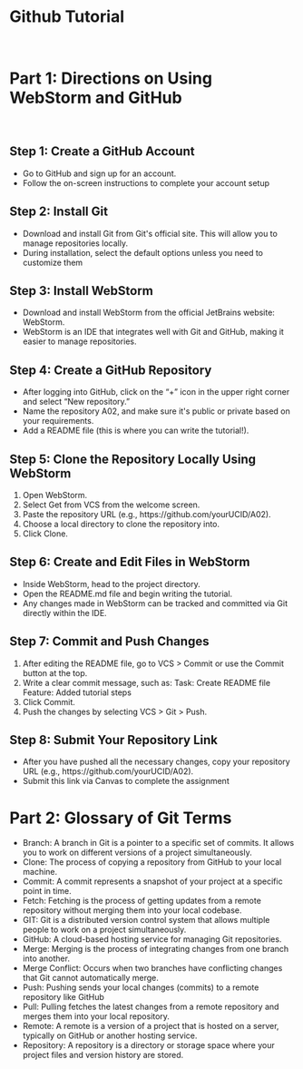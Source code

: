 <!DOCTYPE html>
<html lang="en">
<head>
<meta charset="UTF-8">
<meta name="viewport" content="width=device-width, initial-scale=1.0">
<title>A02 Github</title>
</head>
<body>
<h1>Github Tutorial</h1>
<br>
<h1>Part 1: Directions on Using WebStorm and GitHub</h1>
<br>
<h2>Step 1: Create a GitHub Account</h2>
<ul>
<li>Go to GitHub and sign up for an account.</li>
<li>Follow the on-screen instructions to complete your account setup</li>
</ul>
<h2>Step 2: Install Git</h2>
<ul>
<li>Download and install Git from Git's official site. This will allow you to manage repositories locally.</li>
<li>During installation, select the default options unless you need to customize them</li>
</ul>
<h2>Step 3: Install WebStorm</h2>
<ul>
<li>Download and install WebStorm from the official JetBrains website: WebStorm.
</li>
<li>WebStorm is an IDE that integrates well with Git and GitHub, making it easier to manage repositories.</li>
</ul>
<h2>Step 4: Create a GitHub Repository</h2>
<ul>
<li>After logging into GitHub, click on the “+” icon in the upper right corner and select “New repository.”</li>
<li>Name the repository A02, and make sure it's public or private based on your requirements.</li>
<li>Add a README file (this is where you can write the tutorial!).</li>
</ul>
<h2>Step 5: Clone the Repository Locally Using WebStorm</h2>
<ol>
<li>Open WebStorm.</li>
<li>Select Get from VCS from the welcome screen.</li>
<li>Paste the repository URL (e.g., https://github.com/yourUCID/A02).</li>
<li>Choose a local directory to clone the repository into.</li>
<li>Click Clone.</li>
</ol>
<h2>Step 6: Create and Edit Files in WebStorm</h2>
<ul>
<li>Inside WebStorm, head to the project directory.</li>
<li>Open the README.md file and begin writing the tutorial.</li>
<li>Any changes made in WebStorm can be tracked and committed via Git directly within the IDE.</li>
</ul>
<h2>Step 7: Commit and Push Changes</h2>
<ol>
<li>After editing the README file, go to VCS > Commit or use the Commit button at the top.
</li>
<li>Write a clear commit message, such as:
Task: Create README file
Feature: Added tutorial steps</li>
<li>Click Commit.</li>
<li>Push the changes by selecting VCS > Git > Push.</li>
</ol>
<h2>Step 8: Submit Your Repository Link</h2>
<ul>
<li>After you have pushed all the necessary changes, copy your repository URL (e.g., https://github.com/yourUCID/A02).</li>
<li>Submit this link via Canvas to complete the assignment</li>
</ul>
<h1>Part 2: Glossary of Git Terms</h1>
<ul>
<li>Branch: A branch in Git is a pointer to a specific set of commits. It allows you to work on different versions of a project simultaneously.</li>
<li>Clone: The process of copying a repository from GitHub to your local machine.</li>
<li>Commit: A commit represents a snapshot of your project at a specific point in time.</li>
<li>Fetch: Fetching is the process of getting updates from a remote repository without merging them into your local codebase.</li>
<li>GIT: Git is a distributed version control system that allows multiple people to work on a project simultaneously.</li>
<li>GitHub: A cloud-based hosting service for managing Git repositories.</li>
<li>Merge: Merging is the process of integrating changes from one branch into another.</li>
<li>Merge Conflict: Occurs when two branches have conflicting changes that Git cannot automatically merge.</li>
<li>Push: Pushing sends your local changes (commits) to a remote repository like GitHub</li>
<li>Pull: Pulling fetches the latest changes from a remote repository and merges them into your local repository.</li>
<li>Remote: A remote is a version of a project that is hosted on a server, typically on GitHub or another hosting service.</li>
<li>Repository: A repository is a directory or storage space where your project files and version history are stored.</li>
</ul>
</body>
</html>
